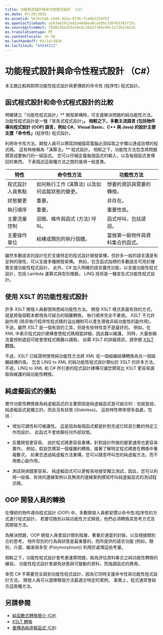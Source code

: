 ```yaml
---
title: 功能程式設計與命令性程式設計 （C#）
ms.date: 07/20/2015
ms.assetid: 5e35c5a0-c949-422a-873b-fca6b2254f57
ms.openlocfilehash: a163a62912ed2a44d6ea8cad5bc536f03343f15c
ms.sourcegitcommit: 7588136e355e10cbc2582f389c90c127363c02a5
ms.translationtype: MT
ms.contentlocale: zh-TW
ms.lasthandoff: 03/14/2020
ms.locfileid: "69594322"
---
```

# <a name="functional-programming-vs-imperative-programming-c"></a>功能程式設計與命令性程式設計 （C#）
本主題比較與對照功能性程式設計與更傳統的命令性 (程序性) 程式設計。  
  
## <a name="functional-programming-vs-imperative-programming"></a>函式程式設計和命令式程式設計的比較  
 明確建立「功能性程式設計」** 開發架構時，可支援解決問題的純功能性方法。 功能性程式設計是一種「宣告式程式設計」**。 相較之下，多數主流語言 (包括物件導向程式設計 (OOP) 語言，例如 C#、Visual Basic、C++ 與 Java) 的設計主要支援「命令性」**(程序性) 程式設計。  
  
 利用命令性方法，開發人員可以撰寫詳細描寫電腦必須採取之步驟以達成目標的程式碼。 這有時候稱為「演算法」** 程式設計。 相較之下，功能性方法包含將問題撰寫成要執行的一組函式。 您可以仔細定義每個函式的輸入，以及每個函式會傳回的東西。 下表描述這兩種方法之間的幾項一般差異。  
  
|特性|命令性方法|功能性方法|  
|--------------------|-------------------------|-------------------------|  
|程式設計人員焦點|如何執行工作 (演算法) 以及如何追蹤狀態的變更。|想要的資訊與需要的轉換。|  
|狀態變更|重要。|非存在。|  
|執行順序|重要。|重要性低。|  
|主要流量控制|迴圈、條件與函式 (方法) 呼叫。|函式呼叫，包括遞迴。|  
|主要操作單位|結構或類別的執行個體。|當做第一級物件與資料集合的函式。|  
  
 雖然多數語言的設計在於支援特定的程式設計開發架構，但許多一般的語言還是有足夠的彈性，可以支援多種開發架構。 例如，包含函式指標的多數語言可用於確實支援功能性程式設計。 此外，C# 加入明確的語言擴充功能，以支援功能性程式設計，包括 Lambda 運算式與型別推斷。 LINQ 技術是一種宣告式功能性程式設計。  
  
## <a name="functional-programming-using-xslt"></a>使用 XSLT 的功能性程式設計  
 許多 XSLT 開發人員都很熟悉純功能性方法。 開發 XSLT 樣式表最有效的方式，就是將每個範本都視為可組合的隔離轉換。 執行順序完全不重視。 XSLT 不允許副作用 (除非執行程序性程式碼的溢出機制可以產生導致非純功能性的副作用)。 不過，雖然 XSLT 是一個有效的工具，但是有些特性並不是最好的。 例如，在 XML 中表示程式設計建構會使程式碼相當詳細，因此難以維護。 同時，大量依賴流量控制遞迴可能會使程式碼難以讀取。 如需 XSLT 的詳細資訊，請參閱 [XSLT 轉換](../../../../standard/data/xml/xslt-transformations.md)。  
  
 不過，XSLT 已經證明使用純功能性方法將 XML 從一個組織結構轉換為另一個組織結構的值。 包含 LINQ to XML 的純功能性程式設計類似於 XSLT 的許多方法。 不過，LINQ to XML 和 C# 所引進的程式設計建構可讓您撰寫比 XSLT 更容易讀取與維護的純功能性轉換。  
  
## <a name="advantages-of-pure-functions"></a>純虛擬函式的優點  
 實作功能性轉換做為純虛擬函式的主要原因是純虛擬函式是可組合的：也就是說，純虛擬函式是獨立的，而且沒有狀態 (Stateless)。 這些特性帶來很多益處，包括：  
  
- 增加可讀性和可維護性。 這是因為每個函式都是針對完成已知其引數的特定工作而設計。 此函式不會依賴任何外部狀態。  
  
- 反覆開發更容易。 由於程式碼更容易重構，針對設計所做的變更通常也更容易實作。 例如，假設您撰寫一個複雜的轉換，接著了解特定程式碼會在轉換中重複數次。 如果您透過純虛擬方法重構，您可以隨意呼叫您的純虛擬方法，而不用擔心副作用。  
  
- 測試與偵錯更容易。 純虛擬函式可以更輕易地接受獨立測試，因此，您可以利用一般值、有效的邊緣案例以及無效的邊緣案例撰寫呼叫純虛擬函式的測試程式碼。  
  
## <a name="transitioning-for-oop-developers"></a>OOP 開發人員的轉換  
 在傳統的物件導向程式設計 (OOP) 中，多數開發人員都習慣以命令性/程序性的方式進行程式設計。 若要切換到以純功能性方式開發，他們必須轉換其思考方式及其開發方法。  
  
 為解決問題，OOP 開發人員會設計類別階層、著重於適當的封裝，以及根據類別合約思考。 物件型別的行為與狀態是最重要的，而所提供的語言功能 (例如，類別、介面、繼承與多型 (Polymorphism)) 則用於處理這些考量。  
  
 相較之下，功能性程式設計會考慮運算問題，做為評估資料集合之純功能性轉換的練習。 功能性程式設計會避免狀態與可變動的資料，而強調函式的應用。  
  
 幸而 C# 不需要完全跳到功能性程式設計，因為它同時支援命令性與功能性程式設計方法。 開發人員可以選擇哪個方法最適合特定的案例。 事實上，程式通常會結合這兩種方法。  
  
## <a name="see-also"></a>另請參閱

- [純函數式轉換簡介 (C#)](./introduction-to-pure-functional-transformations.md)
- [XSLT 轉換](../../../../standard/data/xml/xslt-transformations.md)
- [重構為純虛擬函式 (C#)](./refactoring-into-pure-functions.md)

